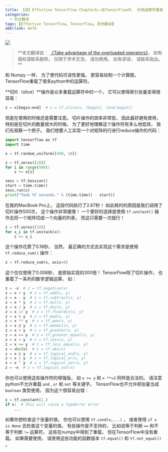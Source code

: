 ```yaml
---
title: 【译】Effective TensorFlow Chapter6——在TensorFlow中， 利用运算符重载
categories:
  - 外文翻译
tags: [Effective TensorFlow, TensorFlow, 其他翻译]
abbrlink: 4efb
---
```


![](https://ws3.sinaimg.cn/large/006tNc79ly1fzpym7tmc9j30u00gwjrj.jpg)

> **本文翻译自： [《Take advantage of the overloaded operators》](https://github.com/vahidk/EffectiveTensorflow#overloaded_ops)， 如有侵权请联系删除， 仅限于学术交流， 请勿商用。 如有谬误， 请联系指出。 **

和 Numpy 一样， 为了使代码可读性更强， 更容易绘制一个计算图， TensorFlow重载了很多python中的运算符。 

**切片（slice）**操作是众多重载运算符中的一个， 它可以使得索引张量变得很容易： 

```python
z = x[begin:end]  # z = tf.slice(x, [begin], [end-begin])
```

但是在使用的时候还是需要注意。 切片操作的效率非常低， 因此最好避免使用， 特别是在切片的数量很大的时候。 为了更好地理解这个操作符有多么地低效， 我们先观察一个例子。 我们想要人工实现一个对矩阵的行进行reduce操作的代码： 

```python
import tensorflow as tf
import time

x = tf.random_uniform([500, 10])

z = tf.zeros([10])
for i in range(500):
    z += x[i]

sess = tf.Session()
start = time.time()
sess.run(z)
print("Took %f seconds." % (time.time() - start))
```

在我的MacBook Pro上， 这段代码执行了2.67秒！ 如此耗时的原因是我们调用了切片操作500次， 这个操作非常缓慢！ 一个更好的选择是使用 `tf.unstack()` 操作去将一个矩阵切成一个向量的列表， 而这只需要一次就行！ 

```python
z = tf.zeros([10])
for x_i in tf.unstack(x):
    z += x_i
```

这个操作花费了0.18秒， 当然， 最正确的方式去实现这个需求是使用 `tf.reduce_sum()` 操作： 

```python
z = tf.reduce_sum(x, axis=0)
```

这个仅仅使用了0.008秒， 是原始实现的300倍！ 
TensorFlow除了切片操作， 也重载了一系列的数学逻辑运算， 如： 

```python
z = -x  # z = tf.negative(x)
z = x + y  # z = tf.add(x, y)
z = x - y  # z = tf.subtract(x, y)
z = x * y  # z = tf.mul(x, y)
z = x / y  # z = tf.div(x, y)
z = x // y  # z = tf.floordiv(x, y)
z = x % y  # z = tf.mod(x, y)
z = x ** y  # z = tf.pow(x, y)
z = x @ y  # z = tf.matmul(x, y)
z = x > y  # z = tf.greater(x, y)
z = x >= y  # z = tf.greater_equal(x, y)
z = x < y  # z = tf.less(x, y)
z = x <= y  # z = tf.less_equal(x, y)
z = abs(x)  # z = tf.abs(x)
z = x & y  # z = tf.logical_and(x, y)
z = x | y  # z = tf.logical_or(x, y)
z = x ^ y  # z = tf.logical_xor(x, y)
z = ~x  # z = tf.logical_not(x)
```

你也可以使用这些操作符的增强版， 如 `x += y` 和 `x **=2` 同样是合法的。 
请注意python不允许重载 `and` , `or` 和 `not` 等关键字。 
TensorFlow也不允许把张量当成 `boolean` 类型使用， 因为这个很容易出错： 

```python
x = tf.constant(1.)
if x:  # This will raise a TypeError error
    ...
```

如果你想检查这个张量的值， 你也可以使用 `tf.cond(x,...)` ， 或者使用 `if x is None` 去检查这个变量的值。 
有些操作是不支持的， 比如说等于判断 `==` 和不等于判断 `!=` 运算符， 这些在numpy中得到了重载， 但在TensorFlow中没有重载。 如果需要使用， 请使用这些功能的函数版本 `tf.equal()` 和 `tf.not_equal()` 。 